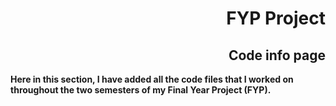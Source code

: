 
<h1 align="right"><b>FYP Project</h1>
<h2 align="right">Code info page</h2>
Here in this section, I have added all the code files that I worked on throughout the two semesters of my Final Year Project (FYP).
